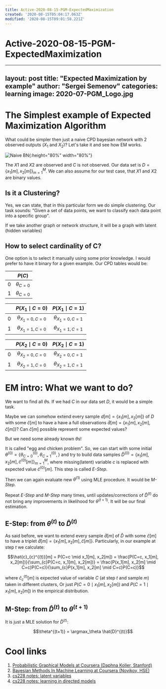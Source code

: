 ```yaml
---
title: Active-2020-08-15-PGM-ExpectedMaximization
created: '2020-08-15T05:04:17.063Z'
modified: '2020-08-15T09:01:58.221Z'
---
```


# Active-2020-08-15-PGM-ExpectedMaximization

---
layout: post
title: "Expected Maximization by example"
author: "Sergei Semenov"
categories: learning
image: 2020-07-PGM_Logo.jpg
---
# The Simplest example of Expected Maximization Algorithm

What could be simpler then just a naive CPD bayesian network with 2 observed outputs ($X_1$ and $X_2$)?
Let's take it and see how EM works.

![Naive BN](https://simonrus.github.io/about/assets/img/2020-08-15-PGM-ExpectedMaximization_drawing1.inkscape.svg){:height="80%" width="80%"}

The $X1$ and $X2$ are observed and $C$ is not observed. Our data set is $D=\{x_1[m], x_2[m]  \}_{m=1}^M$. We can also assume for our test case, that $X1$ and $X2$ are binary values.

## Is it a Clustering?
Yes, we can state, that in this particular form we do simple clustering. Our task sounds: "Given a set of data points, we want to classify each data point into a specific group".

If we take another graph or network structure, it will be a graph with latent (hidden variables)

## How to select cardinality of C?
One option is to select it manually using some prior knowledge. I would prefer to have it binary for a given example. Our CPD tables would be:

|   |    $P(C)$      |
|---|:--------------:|
| 0 | $\theta_{C=0}$ |
| 1 | $\theta_{C=0}$ | 

|   | $P(X_1 \mid C = 0)$  | $P(X_1 \mid C = 1)$  |
|---|:--------------:|:--------------:|
| 0 | $\theta_{X_1=0, C=0}$ | $\theta_{X_1=0, C=1}$ |
| 1 | $\theta_{X_1=1, C=0}$ | $\theta_{X_1=1, C=1}$ | 

|   | $P(X_2 \mid C = 0)$  | $P(X_2 \mid C = 1)$  |
|---|:--------------:|:--------------:|
| 0 | $\theta_{X_2=0, C=0}$ | $\theta_{X_2=0, C=1}$ |
| 1 | $\theta_{X_2=1, C=0}$ | $\theta_{X_2=1, C=1}$ | 


# EM intro: What we want to do?
We want to find all $\theta$s. If we had $C$ in our data set $D$, it would be a simple task. 

Maybe we can somehow extend every sample $d[m] = \{x_1[m], x_2[m] \}$ of $D$ with some $\hat{c}[m]$ to have a have a full observations $\hat{d}[m] =\{x_1[m], x_2[m], \hat{c}[m]\}$? Can $\hat{c}[m]$ possible represent some expected values?

But we need some already known $\theta$s! 

It is called "egg and chicken problem". So, we can start with some initial $\theta^{(0)} = \{\theta^{(0)}_{C=0}, \theta^{(0)}_{C=1},\}$ and try to build data samples $\hat{D}^{(0)} = \{x_1[m], x_2[m], \hat{c}^{(0)}[m]\}_{m=1}^M$, where missing(latent) variable $c$ is replaced with expected value $\hat{c}^{(0)}[m]$. This step is called *E-Step*. 

Then we can again evaluate new $\theta^{(1)}$ using MLE procedure. It would be *M-Step*.

Repeat *E-Step* and *M-Step* many times, until updates/corrections of $\hat{D}^{(t)}$ do not bring any improvements in likelihood for $\theta^{(t+1)}$. It will be our final estimation.

## E-Step: from $\theta^{(t)}$ to $\hat{D}^{(t)}$
As said before, we want to extend every sample $\hat{d}[m]$ of $\hat{D}$ with some $\hat{c}[m]$ to have a triplet $\hat{d}[m] =\{x_1[m], x_2[m], \hat{c}[m]\}$. Particularly, in our example at step $t$ we calculate:

$$\hat{c}_{c}^{(t)}[m] = P(C=c \mid x_1[m], x_2[m]) = \frac{P(C=c, x_1[m], x_2[m])}{\sum_{c}P(C=c, x_1[m], x_2[m])} =
 \frac{P(x_1[m], x_2[m] \mid C=c)P(C=c)}{\sum_{c}P(x_1[m], x_2[m] \mid C=c)P(C=c)}$$

where $\hat{c}_{c}^{(t)}[m]$ is expected value of variable $C$ (at step $t$ and sample $m$) taken in different clusters, Or just $P(C=0 \mid x_1[m], x_2[m])$ and $P(C=1 \mid x_1[m], x_2[m])$ in the empirical distribution.

## M-Step: from $\hat{D}^{(t)}$ to $\theta^{(t+1)}$
It is just a MLE solution for $\hat{D}^{(t)}$:

$$\theta^{(t+1)} = \argmax_\theta \hat{D}^{(t)}$$

# Cool links
1. [Probabilistic Graphical Models at Coursera (Daphna Koller, Stanford)](https://www.coursera.org/learn/probabilistic-graphical-models-3-learning/lecture/YVVxw/expectation-maximization-intro)
2. [Bayesian Methods In Machine Learning at Coursera (Novikov, HSE)](https://www.coursera.org/learn/bayesian-methods-in-machine-learning/home/week/2)
3. [cs228 notes: latent variables](https://ermongroup.github.io/cs228-notes/learning/latent/)
4. [cs228 notes: learning in directed models](https://ermongroup.github.io/cs228-notes/learning/directed/)



